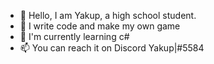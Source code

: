 - 👋 Hello, I am Yakup, a high school student.
- 👀 I write code and make my own game
- 🌱 I'm currently learning c#
- 📫 You can reach it on Discord Yakup|#5584
